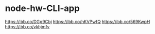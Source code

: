 # node-hw-CLI-app

https://ibb.co/DGp9Cbj
https://ibb.co/hKVPwfQ
https://ibb.co/569KwpH
https://ibb.co/vkhjmfv

